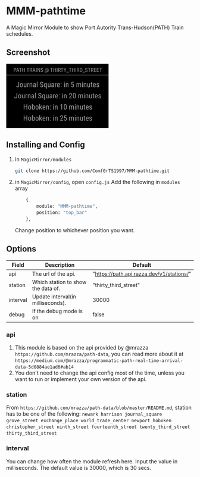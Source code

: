# MMM-pathtime
A Magic Mirror Module to show Port Autority Trans-Hudson(PATH) Train schedules.

## Screenshot
<img src="img/screen_shot.png">

## Installing and Config
1. in `MagicMirror/modules` 
    ```sh
    git clone https://github.com/Comf0rTS1997/MMM-pathtime.git
    ```
2. in `MagicMirror/config`, open `config.js` Add the following in `modules` array
    ```sh
        {
			module: "MMM-pathtime",
			position: "top_bar"
		},
    ```
    Change position to whichever position you want.

## Options
| Field      | Description                                                                | Default                                     |
| ---------- | -------------------------------------------------------------------------- | ------------------------------------------- |
| api        | The url of the api.                                                        | "https://path.api.razza.dev/v1/stations/"   |
| station    | Which station to show the data of.                                         | "thirty_third_street"                       |
| interval   | Update interval(in milliseconds).                                          | 30000                                       |
| debug      | If the debug mode is on                                                    | false                                       |

### api
1. This module is based on the api provided by @mrazza `https://github.com/mrazza/path-data`, you can read more about it at `https://medium.com/@mrazza/programmatic-path-real-time-arrival-data-5d0884ae1ad6#ab14`
2. You don't need to change the api config most of the time, unless you want to run or implement your own version of the api.

### station
From `https://github.com/mrazza/path-data/blob/master/README.md`, station has to be one of the following:
    ```
    newark
    harrison
    journal_square
    grove_street
    exchange_place
    world_trade_center
    newport
    hoboken
    christopher_street
    ninth_street
    fourteenth_street
    twenty_third_street
    thirty_third_street
    ```

### interval
You can change how often the module refresh here. Input the value in milliseconds. The default value is 30000, which is 30 secs.
